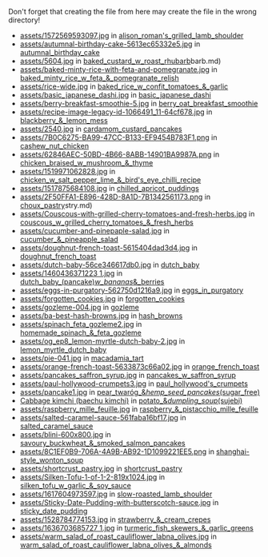 Don't forget that creating the file from here may create the file in the wrong directory!
- [assets/1572569593097.jpg](assets/dde2a3c4f78aac57fb50efc6b7dfd7cb.jpg) in [alison_roman's_grilled_lamb_shoulder](_dinner/alison_roman's_grilled_lamb_shoulder.md)
- [assets/autumnal-birthday-cake-5613ec65332e5.jpg](assets/c1d7efcdf84a2c19fd830c6d5db16593.jpg) in [autumnal_birthday_cake](_cakes/autumnal_birthday_cake.md)
- [assets/5604.jpg](assets/47ee17c3c21f450a72c4b4f006c13c32.jpg) in [baked_custard_w_roast_rhubarb](_dessert/baked_custard_w_roast_rhubarb.md)barb.md)
- [assets/baked-minty-rice-with-feta-and-pomegranate.jpg](assets/9f56a6f043fc7a1b4deabcf735043beb.jpg) in [baked_minty_rice_w_feta_&_pomegranate_relish](_dinner/baked_minty_rice_w_feta_&_pomegranate_relish.md)
- [assets/rice-wide.jpg](assets/rice-wide.jpg) in [baked_rice_w_confit_tomatoes_&_garlic](_dinner/baked_rice_w_confit_tomatoes_&_garlic.md)
- [assets/basic_japanese_dashi.jpg](assets/basic_japanese_dashi.jpg) in [basic_japanese_dashi](basic_japanese_dashi.md)
- [assets/berry-breakfast-smoothie-5.jpg](assets/berry-breakfast-smoothie-5.jpg) in [berry_oat_breakfast_smoothie](berry_oat_breakfast_smoothie.md)
- [assets/recipe-image-legacy-id-1066491_11-64cf678.jpg](assets/recipe-image-legacy-id-1066491_11-64cf678.jpg) in [blackberry_&_lemon_mess](_dessert/blackberry_&_lemon_mess.md)
- [assets/2540.jpg](assets/2540.jpg) in [cardamom_custard_pancakes](cardamom_custard_pancakes.md)
- [assets/7B0C6275-BA99-47CC-B133-EF9454B783F1.png](assets/7B0C6275-BA99-47CC-B133-EF9454B783F1.png) in [cashew_nut_chicken](cashew_nut_chicken.md)
- [assets/62846AEC-50BD-4B66-8ABB-14901BA9987A.png](assets/62846AEC-50BD-4B66-8ABB-14901BA9987A.png) in [chicken_braised_w_mushroom_&_thyme](../_notes/chicken_braised_w_mushroom_&_thyme.md)
- [assets/1519971062828.jpg](assets/0981b990e0d27f04a71ee3c0854fa61e.jpg) in [chicken_w_salt_pepper_lime_&_bird's_eye_chilli_recipe](../_notes/chicken_w_salt_pepper_lime_&_bird's_eye_chilli_recipe.md)
- [assets/1517875684108.jpg](assets/a24dae62a274eefd8ab12a4e29dc0654.jpg) in [chilled_apricot_puddings](_dessert/chilled_apricot_puddings.md)
- [assets/2F50FFA1-E896-428D-8A1D-7B1342561173.png](assets/2F50FFA1-E896-428D-8A1D-7B1342561173.png) in [choux_pastry](_baking/choux_pastry.md)stry.md)
- [assets/Couscous-with-grilled-cherry-tomatoes-and-fresh-herbs.jpg](assets/Couscous-with-grilled-cherry-tomatoes-and-fresh-herbs.jpg) in [couscous_w_grilled_cherry_tomatoes_&_fresh_herbs](couscous_w_grilled_cherry_tomatoes_&_fresh_herbs.md)
- [assets/cucumber-and-pinepaple-salad.jpg](assets/cucumber-and-pinepaple-salad.jpg) in [cucumber_&_pineapple_salad](cucumber_&_pineapple_salad.md)
- [assets/doughnut-french-toast-5615404dad3d4.jpg](assets/doughnut-french-toast-5615404dad3d4.jpg) in [doughnut_french_toast](doughnut_french_toast.md)
- [assets/dutch-baby-56ce346617db0.jpg](assets/dutch-baby-56ce346617db0.jpg) in [dutch_baby](dutch_baby.md)
- [assets/1460436371223 1.jpg](assets/1460436371223%201.jpg) in [dutch_baby_(pancake)_w_bananas_&_berries](dutch_baby_(pancake)_w_bananas_&_berries.md)
- [assets/eggs-in-purgatory-562750d1216a9.jpg](assets/eggs-in-purgatory-562750d1216a9.jpg) in [eggs_in_purgatory](_breakfast/eggs_in_purgatory.md)
- [assets/forgotten_cookies.jpg](assets/forgotten_cookies.jpg) in [forgotten_cookies](_dessert/forgotten_cookies.md)
- [assets/gozleme-004.jpg](assets/gozleme-004.jpg) in [gozleme](gozleme.md)
- [assets/ba-best-hash-browns.jpg](assets/ba-best-hash-browns.jpg) in [hash_browns](hash_browns.md)
- [assets/spinach_feta_gozleme2.jpg](assets/spinach_feta_gozleme2.jpg) in [homemade_spinach_&_feta_gozleme](homemade_spinach_&_feta_gozleme.md)
- [assets/og_ep8_lemon-myrtle-dutch-baby-2.jpg](assets/og_ep8_lemon-myrtle-dutch-baby-2.jpg) in [lemon_myrtle_dutch_baby](lemon_myrtle_dutch_baby.md)
- [assets/pie-041.jpg](assets/pie-041.jpg) in [macadamia_tart](macadamia_tart.md)
- [assets/orange-french-toast-5633873c66a02.jpg](assets/orange-french-toast-5633873c66a02.jpg) in [orange_french_toast](orange_french_toast.md)
- [assets/pancakes_saffron_syrup.jpg](assets/pancakes_saffron_syrup.jpg) in [pancakes_w_saffron_syrup](pancakes_w_saffron_syrup.md)
- [assets/paul-hollywood-crumpets3.jpg](assets/paul-hollywood-crumpets3.jpg) in [paul_hollywood's_crumpets](paul_hollywood's_crumpets.md)
- [assets/pancake1.jpg](assets/pancake1.jpg) in [pear_twaróg_&_hemp_seed_pancakes_(sugar_free)](pear_twaróg_&_hemp_seed_pancakes_(sugar_free).md)
- [Cabbage kimchi (baechu kimchi)](Cabbage%20kimchi%20(baechu%20kimchi)) in [potato_&_dumpling_soup_(sujebi)](potato_&_dumpling_soup_(sujebi).md)
- [assets/raspberry_mille_feuille.jpg](assets/raspberry_mille_feuille.jpg) in [raspberry_&_pistacchio_mille_feuille](raspberry_&_pistacchio_mille_feuille.md)
- [assets/salted-caramel-sauce-561faba16bf17.jpg](assets/salted-caramel-sauce-561faba16bf17.jpg) in [salted_caramel_sauce](salted_caramel_sauce.md)
- [assets/blini-600x800.jpg](assets/blini-600x800.jpg) in [savoury_buckwheat_&_smoked_salmon_pancakes](savoury_buckwheat_&_smoked_salmon_pancakes.md)
- [assets/8C1EF0B9-706A-4A9B-AB92-1D1099221EE5.png](assets/8C1EF0B9-706A-4A9B-AB92-1D1099221EE5.png) in [shanghai-style_wonton_soup](shanghai-style_wonton_soup.md)
- [assets/shortcrust_pastry.jpg](assets/shortcrust_pastry.jpg) in [shortcrust_pastry](shortcrust_pastry.md)
- [assets/Silken-Tofu-1-of-1-2-819x1024.jpg](assets/Silken-Tofu-1-of-1-2-819x1024.jpg) in [silken_tofu_w_garlic_&_soy_sauce](silken_tofu_w_garlic_&_soy_sauce.md)
- [assets/1617604973597.jpg](assets/1617604973597.jpg) in [slow-roasted_lamb_shoulder](slow-roasted_lamb_shoulder.md)
- [assets/Sticky-Date-Pudding-with-butterscotch-sauce.jpg](assets/Sticky-Date-Pudding-with-butterscotch-sauce.jpg) in [sticky_date_pudding](sticky_date_pudding.md)
- [assets/1528784774153.jpg](assets/1528784774153.jpg) in [strawberry_&_cream_crepes](strawberry_&_cream_crepes.md)
- [assets/1636703685727 1.jpg](assets/1636703685727%201.jpg) in [turmeric_fish_skewers_&_garlic_greens](turmeric_fish_skewers_&_garlic_greens.md)
- [assets/warm_salad_of_roast_cauliflower_labna_olives.jpg](assets/warm_salad_of_roast_cauliflower_labna_olives.jpg) in [warm_salad_of_roast_cauliflower_labna_olives_&_almonds](_dinner/warm_salad_of_roast_cauliflower_labna_olives_&_almonds.md)